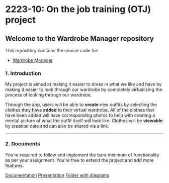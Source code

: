 # 2223-10: On the job training (OTJ) project

## Welcome to the Wardrobe Manager repository

This repository contains the source code for:

* [Wardrobe Manager](https://github.com/codingburgas/2223-otj-11-project-repo-csharp-VLMladenov19/tree/main/src/WardrobeManager)

### 1. Introduction

My project is aimed at making it easier to dress in what we like and have by making it easier to look through our wardrobe by completely virtualizing the process of looking through our wardrobe.

Through the app, users will be able to **create** new outfits by selecting the clothes they have **added** to their virtual wardrobe. All of the clothes that have been added will have corresponding photos to help with creating a mental picture of what the outfit itself will look like. Clothes will be **viewable** by creation date and can also be shared via a link.

---

### 2. Documents

You're required to follow and implement the bare minimum of functionality as per your assignment. You're free to extend the project and add more features.

[Documentation](https://github.com/codingburgas/2223-otj-11-project-repo-csharp-VLMladenov19/blob/main/docs/VLMladenov19_Software%20Development.docx)
[Presentation](https://github.com/codingburgas/2223-otj-11-project-repo-csharp-VLMladenov19/blob/main/docs/VirtualWardrobeManager.pptx)
[Folder with diagrams](https://github.com/codingburgas/2223-otj-11-project-repo-csharp-VLMladenov19/tree/main/docs/Diagrams)
